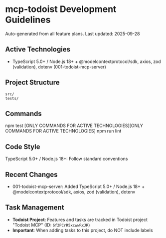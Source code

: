 # mcp-todoist Development Guidelines

Auto-generated from all feature plans. Last updated: 2025-09-28

## Active Technologies
- TypeScript 5.0+ / Node.js 18+ + @modelcontextprotocol/sdk, axios, zod (validation), dotenv (001-todoist-mcp-server)

## Project Structure
```
src/
tests/
```

## Commands
npm test [ONLY COMMANDS FOR ACTIVE TECHNOLOGIES][ONLY COMMANDS FOR ACTIVE TECHNOLOGIES] npm run lint

## Code Style
TypeScript 5.0+ / Node.js 18+: Follow standard conventions

## Recent Changes
- 001-todoist-mcp-server: Added TypeScript 5.0+ / Node.js 18+ + @modelcontextprotocol/sdk, axios, zod (validation), dotenv

<!-- MANUAL ADDITIONS START -->
## Task Management
- **Todoist Project**: Features and tasks are tracked in Todoist project "Todoist MCP" (ID: `6f2PCrR5xcwwRxJR`)
- **Important**: When adding tasks to this project, do NOT include labels
<!-- MANUAL ADDITIONS END -->